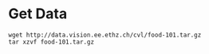 # Get Data

```
wget http://data.vision.ee.ethz.ch/cvl/food-101.tar.gz
tar xzvf food-101.tar.gz
```
